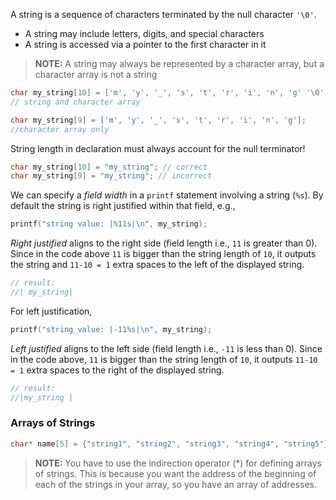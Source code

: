 
A string is a sequence of characters terminated by the null character `'\0'`.

- A string may include letters, digits, and special characters
- A string is accessed via a pointer to the first character in it

>**NOTE:** A string may always be represented by a character array, but a character array is not a string

```c
char my_string[10] = ['m', 'y', '_', 's', 't', 'r', 'i', 'n', 'g' '\0'];
// string and character array

char my_string[9] = ['m', 'y', '_', 's', 't', 'r', 'i', 'n', 'g']; 
//character array only
```

String length in declaration must always account for the null terminator!

```c
char my_string[10] = "my_string"; // correct
char my_string[9] = "my_string"; // incorrect
```

We can specify a *field width* in a `printf` statement involving a string (`%s`). By default the string is right justified within that field, e.g.,

```c
printf("string value: |%11s|\n", my_string);
```

*Right justified* aligns to the right side (field length i.e., `11` is greater than 0).
Since in the code above `11` is bigger than the string length of `10`, it outputs the string and `11-10 = 1` extra spaces to the left of the displayed string.

```c
// result:
//| my_string|
```

For left justification,
```c
printf("string_value: |-11%s|\n", my_string);
```

*Left justified* aligns to the left side (field length i.e., `-11` is less than 0).
Since in the code above, `11` is bigger than the string length of `10`, it outputs `11-10 = 1` extra spaces to the right of the displayed string.

```c
// result:
//|my_string |
```

### Arrays of Strings

```c
char* name[5] = {"string1", "string2", "string3", "string4", "string5"};
```

>**NOTE:** You have to use the indirection operator (\*) for defining arrays of strings. This is because you want the address of the beginning of each of the strings in your array, so you have an array of addresses.
